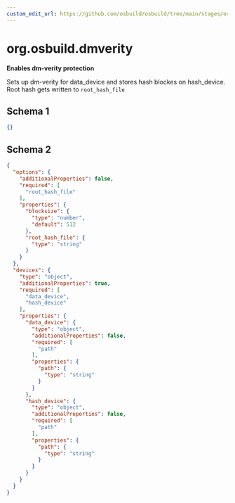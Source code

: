 ```yaml
---
custom_edit_url: https://github.com/osbuild/osbuild/tree/main/stages/org.osbuild.dmverity.meta.json
---
```

# org.osbuild.dmverity
<!--
[//]: # ( DO NOT MODIFY THIS FILE! )
[//]: # ( This content is generated by `scripts/pull_osbuild_modules.py` )
[//]: # ( Rather change the source of this: https://github.com/osbuild/osbuild/tree/main/stages/org.osbuild.dmverity.meta.json )
-->

**Enables dm-verity protection**

Sets up dm-verity for data_device and stores hash blockes on hash_device.
Root hash gets written to `root_hash_file`

## Schema 1

```json
{}
```

## Schema 2

```json
{
  "options": {
    "additionalProperties": false,
    "required": [
      "root_hash_file"
    ],
    "properties": {
      "blocksize": {
        "type": "number",
        "default": 512
      },
      "root_hash_file": {
        "type": "string"
      }
    }
  },
  "devices": {
    "type": "object",
    "additionalProperties": true,
    "required": [
      "data_device",
      "hash_device"
    ],
    "properties": {
      "data_device": {
        "type": "object",
        "additionalProperties": false,
        "required": [
          "path"
        ],
        "properties": {
          "path": {
            "type": "string"
          }
        }
      },
      "hash_device": {
        "type": "object",
        "additionalProperties": false,
        "required": [
          "path"
        ],
        "properties": {
          "path": {
            "type": "string"
          }
        }
      }
    }
  }
}
```
